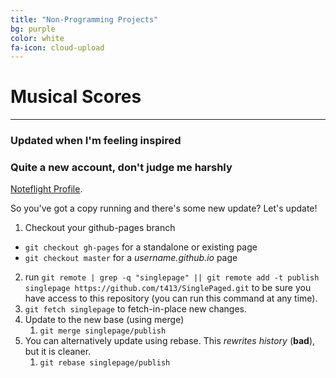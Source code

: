 ```yaml
---
title: "Non-Programming Projects"
bg: purple
color: white
fa-icon: cloud-upload
---
```


# Musical Scores
-----------------------------

### Updated when I'm feeling inspired
### Quite a new account, don't judge me harshly
 [Noteflight Profile](https://www.noteflight.com/profile/bd5369fe0dd6d463b864dd9f44186017a737e608).

So you've got a copy running and there's some new update? Let's update!

1. Checkout your github-pages branch
  - `git checkout gh-pages` for a standalone or existing page
  - `git checkout master` for a *username.github.io* page
2. run `git remote | grep -q "singlepage" || git remote add -t publish singlepage https://github.com/t413/SinglePaged.git` to be sure you have access to this repository (you can run this command at any time).
2. `git fetch singlepage` to fetch-in-place new changes.
3. Update to the new base (using merge)
    1. `git merge singlepage/publish`
4. You can alternatively update using rebase. This *rewrites history* (**bad**), but it is cleaner.
    1. `git rebase singlepage/publish`
